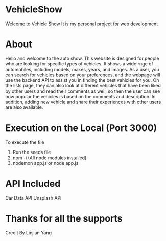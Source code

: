 # VehicleShow
Welcome to Vehicle Show
It is my personal project for web development

# About 
Hello and welcome to the auto show. This website is designed for people who are looking for specific types of vehicles. It shows a wide rnge of automobiles, including models, makes, years, and images. As a user, you can search for vehicles based on your preferences, and the webpage will use the backend API to assist you in finding the best vehicles for you. On the lists page, they can also look at different vehicles that have been liked by other users and read their comments as well, so then the user can see how popular the vehicles is based on the comments and description. In addition, adding new vehicle and share their experiences with other users are also available. 

# Execution on the Local (Port 3000)
To execute the file 
1. Run the seeds file
2. npm -i (All node modules installed)
3. nodemon app.js or node app.js

# API Included 
Car Data API 
Unsplash API

# Thanks for all the supports

Credit By Linjian Yang 
